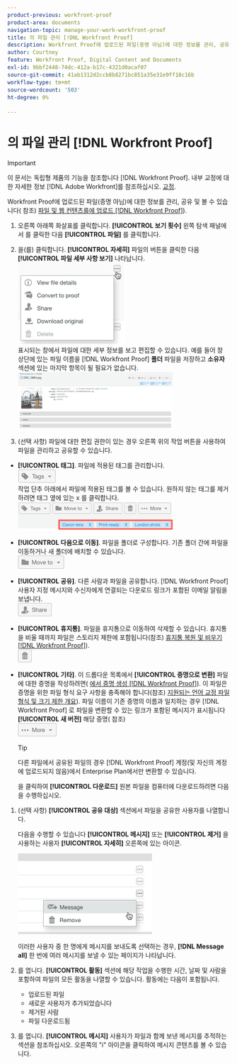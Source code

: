 ```yaml
---
product-previous: workfront-proof
product-area: documents
navigation-topic: manage-your-work-workfront-proof
title: 의 파일 관리 [!DNL Workfront Proof]
description: Workfront Proof에 업로드된 파일(증명 아님)에 대한 정보를 관리, 공유 및 볼 수 있습니다(Workfront Proof에 파일 및 웹 컨텐츠 업로드 참조).
author: Courtney
feature: Workfront Proof, Digital Content and Documents
exl-id: 9bbf2448-74dc-412a-b17c-4321d0acaf07
source-git-commit: 41ab1312d2ccb8b8271bc851a35e31e9ff18c16b
workflow-type: tm+mt
source-wordcount: '503'
ht-degree: 0%

---
```


# 의 파일 관리 [!DNL Workfront Proof]

>[!IMPORTANT]
>
>이 문서는 독립형 제품의 기능을 참조합니다 [!DNL Workfront Proof]. 내부 교정에 대한 자세한 정보 [!DNL Adobe Workfront]를 참조하십시오. [교정](../../../review-and-approve-work/proofing/proofing.md).

Workfront Proof에 업로드된 파일(증명 아님)에 대한 정보를 관리, 공유 및 볼 수 있습니다( 참조) [파일 및 웹 컨텐츠를에 업로드 [!DNL Workfront Proof]](../../../workfront-proof/wp-work-proofsfiles/create-proofs-and-files/upload-files-web-content.md)).

1. 오른쪽 아래쪽 화살표를 클릭합니다. **[!UICONTROL 보기 횟수]** 왼쪽 탐색 패널에서 를 클릭한 다음 **[!UICONTROL 파일]** 를 클릭합니다.

1. 을(를) 클릭합니다. **[!UICONTROL 자세히]** 파일의 버튼을 클릭한 다음 **[!UICONTROL 파일 세부 사항 보기]** 나타납니다.\
   ![](assets/click-more-then-view-file-details.png)\
   표시되는 창에서 파일에 대한 세부 정보를 보고 편집할 수 있습니다. 예를 들어 창 상단에 있는 파일 이름을 [!DNL Workfront Proof] **폴더** 파일을 저장하고 **소유자** 섹션에 있는 마지막 항목이 될 필요가 없습니다.\
   ![](assets/file-details-page-350x129.png)

1. (선택 사항) 파일에 대한 편집 권한이 있는 경우 오른쪽 위의 작업 버튼을 사용하여 파일을 관리하고 공유할 수 있습니다.

* **[!UICONTROL 태그]**. 파일에 적용된 태그를 관리합니다.\
   ![](assets/tags-button.png)\
   작업 단추 아래에서 파일에 적용된 태그를 볼 수 있습니다. 원하지 않는 태그를 제거하려면 태그 옆에 있는 x 를 클릭합니다.\
   ![](assets/view-file-tags-350x64.png)

* **[!UICONTROL 다음으로 이동]**. 파일을 폴더로 구성합니다. 기존 폴더 간에 파일을 이동하거나 새 폴더에 배치할 수 있습니다.\
   ![](assets/folder-button.png)

* **[!UICONTROL 공유]**. 다른 사람과 파일을 공유합니다. [!DNL Workfront Proof] 사용자 지정 메시지와 수신자에게 연결되는 다운로드 링크가 포함된 이메일 알림을 보냅니다.\
   ![](assets/share-button.png)

* **[!UICONTROL 휴지통]**. 파일을 휴지통으로 이동하여 삭제할 수 있습니다. 휴지통을 비울 때까지 파일은 스토리지 제한에 포함됩니다(참조) [휴지통 복원 및 비우기 [!DNL Workfront Proof]](../../../workfront-proof/wp-work-proofsfiles/manage-your-work/restore-and-empty-trash.md)).\
   ![](assets/trash-button.png)

* **[!UICONTROL 기타]**. 이 드롭다운 목록에서 **[!UICONTROL 증명으로 변환]** 파일에 대한 증명을 작성하려면( [에서 증명 생성 [!DNL Workfront Proof]](../../../workfront-proof/wp-work-proofsfiles/create-proofs-and-files/generate-proofs.md)). 이 파일은 증명을 위한 파일 형식 요구 사항을 충족해야 합니다(참조) [지원되는 언어 교정 파일 형식 및 크기 제한 개요](../../../review-and-approve-work/proofing/proofing-overview/supported-proofing-file-types.md)). 파일 이름이 기존 증명의 이름과 일치하는 경우 [!DNL Workfront Proof] 로 파일을 변환할 수 있는 링크가 포함된 메시지가 표시됩니다 **[!UICONTROL 새 버전]** 해당 증명( 참조)\
   ![](assets/more-button-text-version.png)

   >[!TIP]
   >
   >다른 파일에서 공유된 파일의 경우 [!DNL Workfront Proof] 계정(및 자신의 계정에 업로드되지 않음)에서 Enterprise Plan에서만 변환할 수 있습니다.

   을 클릭하여 **[!UICONTROL 다운로드]** 원본 파일을 컴퓨터에 다운로드하려면 다음을 수행하십시오.

1. (선택 사항) **[!UICONTROL 공유 대상]** 섹션에서 파일을 공유한 사용자를 나열합니다.

   다음을 수행할 수 있습니다 **[!UICONTROL 메시지]** 또는 **[!UICONTROL 제거]** 을 사용하는 사용자 **[!UICONTROL 자세히]** 오른쪽에 있는 아이콘.

   ![](assets/message-and-remove.png)

   이러한 사용자 중 한 명에게 메시지를 보내도록 선택하는 경우, **[!DNL Message all]** 한 번에 여러 메시지를 보낼 수 있는 페이지가 나타납니다.

1. 를 엽니다. **[!UICONTROL 활동]** 섹션에 해당 작업을 수행한 시간, 날짜 및 사람을 포함하여 파일의 모든 활동을 나열할 수 있습니다. 활동에는 다음이 포함됩니다.

   * 업로드된 파일
   * 새로운 사용자가 추가되었습니다
   * 제거된 사람
   * 파일 다운로드됨

1. 를 엽니다. **[!UICONTROL 메시지]** 사용자가 파일과 함께 보낸 메시지를 추적하는 섹션을 참조하십시오. 오른쪽의 &quot;i&quot; 아이콘을 클릭하여 메시지 콘텐츠를 볼 수 있습니다.
